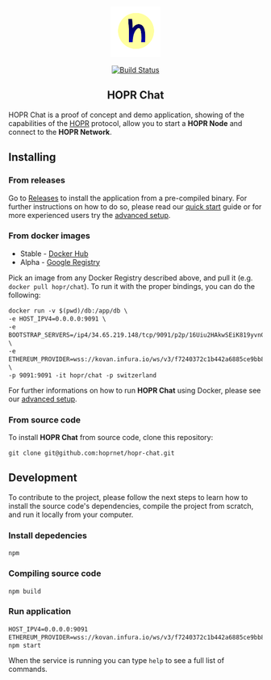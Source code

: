 <p align="center"><a href="https://hoprnet.org" target="_blank" rel="noopener noreferrer"><img width="100" src="https://github.com/hoprnet/hopr-assets/blob/master/v1/logo/hopr_logo_padded.png?raw=true" alt="HOPR Logo"></a></p>
<p align="center">
  <a href="https://github.com/hoprnet/hopr-core/actions?query=workflow%3A%22Node.js+CI%22"><img src="https://github.com/hoprnet/hopr-chat/workflows/Node.js%20CI/badge.svg" alt="Build Status"></a>
</p>
<h2 align="center">HOPR Chat</h2>

HOPR Chat is a proof of concept and demo application, showing of the
capabilities of the [HOPR](https://github.com/hoprnet/hopr-core) protocol, allow you to start a **HOPR Node** and connect to the **HOPR Network**.

## Installing

### From releases

Go to [Releases](https://github.com/hoprnet/hopr-chat/releases) to install the application from a pre-compiled binary. For further instructions on how to do so, please read our [quick start](https://docs.hoprnet.org/home/getting-started/hopr-chat/quickstart) guide or for more experienced users try the [advanced setup](https://docs.hoprnet.org/home/getting-started/hopr-chat/setup).

### From docker images

- Stable - [Docker Hub](https://hub.docker.com/r/hopr/chat)
- Alpha - [Google Registry](https://gcr.io/hoprassociation/hopr-chat)

Pick an image from any Docker Registry described above, and pull it (e.g. `docker pull hopr/chat`). To run it with the proper bindings, you can do the following:

```
docker run -v $(pwd)/db:/app/db \
-e HOST_IPV4=0.0.0.0:9091 \
-e BOOTSTRAP_SERVERS=/ip4/34.65.219.148/tcp/9091/p2p/16Uiu2HAkwSEiK819yvnG84pNFsqXkpFX4uiCaNSwADnmYeAfctRn,/ip4/34.65.148.229/tcp/9091/p2p/16Uiu2HAmRsp3VBLcyPfTBkJYEwS47bewxWqqm4sEpJEtPBLeV93n \
-e ETHEREUM_PROVIDER=wss://kovan.infura.io/ws/v3/f7240372c1b442a6885ce9bb825ebc36 \
-p 9091:9091 -it hopr/chat -p switzerland
```

For further informations on how to run **HOPR Chat** using Docker, please see our [advanced setup](https://docs.hoprnet.org/home/getting-started/hopr-chat/setup).

### From source code

To install **HOPR Chat** from source code, clone this repository:

```
git clone git@github.com:hoprnet/hopr-chat.git
```

## Development

To contribute to the project, please follow the next steps to learn how to install the source code's dependencies, compile the project from scratch, and run it locally from your computer.

### Install depedencies
```
npm
```

### Compiling source code
```
npm build
```

### Run application

```
HOST_IPV4=0.0.0.0:9091
ETHEREUM_PROVIDER=wss://kovan.infura.io/ws/v3/f7240372c1b442a6885ce9bb825ebc36
npm start
```

When the service is running you can type `help` to see a full list of commands.
